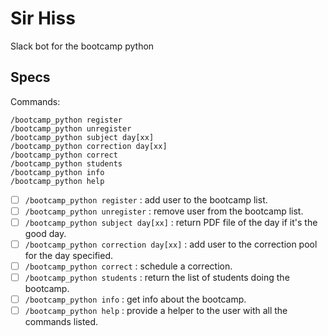 # Sir Hiss
Slack bot for the bootcamp python

## Specs

Commands:
```
/bootcamp_python register
/bootcamp_python unregister
/bootcamp_python subject day[xx]
/bootcamp_python correction day[xx]
/bootcamp_python correct
/bootcamp_python students
/bootcamp_python info
/bootcamp_python help
```

- [ ] `/bootcamp_python register` : add user to the bootcamp list.
- [ ] `/bootcamp_python unregister` : remove user from the bootcamp list.
- [ ] `/bootcamp_python subject day[xx]` : return PDF file of the day if it's the good day.
- [ ] `/bootcamp_python correction day[xx]` : add user to the correction pool for the day specified.
- [ ] `/bootcamp_python correct` : schedule a correction.
- [ ] `/bootcamp_python students` : return the list of students doing the bootcamp.
- [ ] `/bootcamp_python info` : get info about the bootcamp.
- [ ] `/bootcamp_python help` : provide a helper to the user with all the commands listed.
